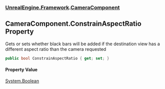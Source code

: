 ### [UnrealEngine.Framework](./UnrealEngine-Framework.md 'UnrealEngine.Framework').[CameraComponent](./CameraComponent.md 'UnrealEngine.Framework.CameraComponent')
## CameraComponent.ConstrainAspectRatio Property
Gets or sets whether black bars will be added if the destination view has a different aspect ratio than the camera requested  
```csharp
public bool ConstrainAspectRatio { get; set; }
```
#### Property Value
[System.Boolean](https://docs.microsoft.com/en-us/dotnet/api/System.Boolean 'System.Boolean')  

